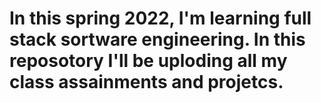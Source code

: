 # In this spring 2022, I'm learning full stack sortware engineering. In this reposotory I'll be uploding all my class assainments and projetcs.

